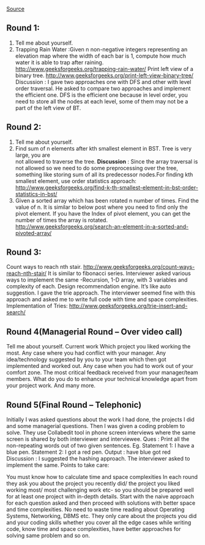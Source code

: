 [Source](http://www.geeksforgeeks.org/amazon-interview-experience-set-317-sde-1-off-campus/) 

## Round 1:
1. Tell me about yourself.  
2. Trapping Rain Water :Given n non-negative integers representing an elevation map where the width of each bar is 1, compute how much water it is able to trap after raining.
http://www.geeksforgeeks.org/trapping-rain-water/
Print left view of a binary tree.
http://www.geeksforgeeks.org/print-left-view-binary-tree/
Discussion : I gave two approaches one with DFS and other with level order traversal.
He asked to compare two approaches and implement the efficient one. DFS is the efficient one because in level order, you need to store all the nodes at each level, some of them may not be a part of the left view of BT.

## Round 2:

1. Tell me about yourself.  
2. Find sum of n elements after kth smallest element in BST. Tree is very large, you are  
not allowed to traverse the tree.
**Discussion** : Since the array traversal is not allowed so we need to do some preprocessing over the tree, something like storing sum of all its predecessor nodes.For finding kth smallest element, use order statistics approach:
http://www.geeksforgeeks.org/find-k-th-smallest-element-in-bst-order-statistics-in-bst/
3. Given a sorted array which has been rotated n number of times. Find the value of n. It is similar to below post where you need to find only the pivot element. If you have the Index of pivot element, you can get the number of times the array is rotated.
http://www.geeksforgeeks.org/search-an-element-in-a-sorted-and-pivoted-array/

## Round 3:

Count ways to reach nth stair.
http://www.geeksforgeeks.org/count-ways-reach-nth-stair/
It is similar to fibonacci series. Interviewer asked various ways to implement the same -Recursion, 1-D array, with 3 variables and complexity of each.
Design recommendation engine.
It’s like auto suggestion. I gave the trie approach. The interviewer seemed fine with this approach and asked me to write full code with time and space complexities. Implementation of Tries:
http://www.geeksforgeeks.org/trie-insert-and-search/


## Round 4(Managerial Round – Over video call)

Tell me about yourself.
Current work
Which project you liked working the most.
 Any case where you had conflict with your manager.
 Any idea/technology suggested by you to your team which then got implemented and worked out.
 Any case when you had to work out of your comfort zone.
 The most critical feedback received from your manager/team members.
 What do you do to enhance your technical knowledge apart from your project work.
And many more.

## Round 5(Final Round – Telephonic)

Initially I was asked questions about the work I had done, the projects I did and some managerial questions.
Then I was given a coding problem to solve. They use Collabedit tool in phone screen interviews where the same screen is shared by both interviewer and interviewee.
Ques : Print all the non-repeating words out of two given sentences.
Eg. Statement 1: I have a blue pen.
Statement 2: I got a red pen.
Output : have blue got red
Discussion : I suggested the hashing approach. The interviewer asked to implement the same.
Points to take care:

You must know how to calculate time and space complexities
In each round they ask you about the project you recently did/ the project you liked working most/ most challenging work etc- so you should be prepared well for at least one project with in-depth details.
Start with the naive approach for each question asked and then proceed with solutions with better space and time complexities.
No need to waste time reading about Operating Systems, Networking, DBMS etc. They only care about the projects you did and your coding skills whether you cover all the edge cases while writing code, know time and space complexities, have better approaches for solving same problem and so on.
